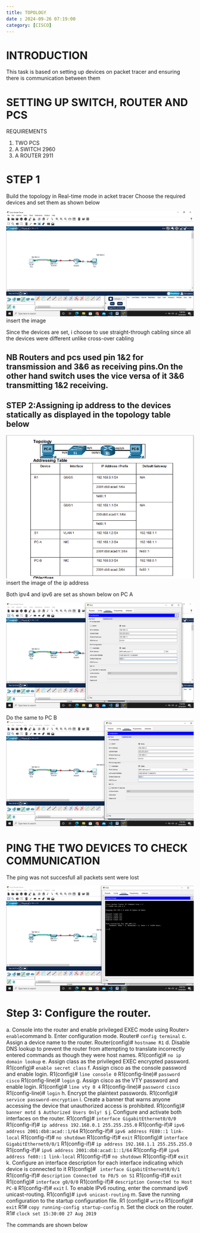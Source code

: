 ```yaml
---
title: TOPOLOGY
date : 2024-09-26 07:19:00
category: [CISCO]
---
```


# INTRODUCTION
This task is based on setting up devices on packet tracer and ensuring there is communication between them

# SETTING UP SWITCH, ROUTER AND PCS
REQUIREMENTS

1. TWO PCS
2. A SWITCH 2960
3. A ROUTER 2911

# STEP 1
Build the topology in Real-time mode in acket tracer
Choose the required  devices and set them as shown below

 ![Alt text](/assets/img/kioptrix/TOPOLOGY/setup.png)  insert the image 

 Since the devices are set, i choose to use straight-through cabling since all the devices were different unlike cross-over cabling

## NB Routers and pcs used pin 1&2 for transmission and 3&6 as receiving pins.On the other hand switch uses the vice versa of it 3&6 transmitting 1&2 receiving.

## STEP 2:Assigning ip address to the devices statically as displayed in the topology table below

![Alt text](/assets/img/kioptrix/TOPOLOGY/Addresing%20table.png) insert the image of the ip address

Both ipv4 and ipv6 are set as shown below on PC A

![Alt text](/assets/img/kioptrix/TOPOLOGY/PCA.png)

Do the same to PC B
![Alt text](/assets/img/kioptrix/TOPOLOGY/PCB.png)

# PING THE TWO DEVICES TO CHECK COMMUNICATION

The ping was not succesfull all packets sent were lost

![Alt text](/assets/img/kioptrix/TOPOLOGY/PING.png)

# Step 3: Configure the router.
a. Console into the router and enable privileged EXEC mode using 
Router> `enable`command
b. Enter configuration mode.
 Router# `config terminal`
c. Assign a device name to the router.
Router(config)# `hostname R1`
d. Disable DNS lookup to prevent the router from attempting to translate incorrectly entered commands as  though they were host names.
R1(config)# `no ip domain lookup`
e. Assign class as the privileged EXEC encrypted password.
R1(config)# `enable secret class`
f. Assign cisco as the console password and enable login.
R1(config)# `line console 0`
R1(config-line)# `password cisco`
R1(config-line)# `login`
g. Assign cisco as the VTY password and enable login.
R1(config)# `line vty 0 4`
R1(config-line)# `password cisco`
R1(config-line)# `login`
h. Encrypt the plaintext passwords.
R1(config)#  `service password-encryption`
i. Create a banner that warns anyone accessing the device that unauthorized access is prohibited.
 R1(config)# `banner motd $ Authorized Users Only! $`
j. Configure and activate both interfaces on the router.
R1(config)# `interface GigabitEthernet0/0/0`
R1(config-if)# `ip address 192.168.0.1 255.255.255.0`
R1(config-if)# `ipv6 address 2001:db8:acad::1/64`
R1(config-if)# `ipv6 address FE80::1 link-local`
R1(config-if)# `no shutdown`
R1(config-if)#  `exit`
R1(config)# `interface GigabitEthernet0/0/1`
R1(config-if)# `ip address 192.168.1.1 255.255.255.0`
R1(config-if)# `ipv6 address 2001:db8:acad:1::1/64`
R1(config-if)# `ipv6 address fe80::1 link-local`
R1(config-if)#  `no shutdown`
R1(config-if)#  `exit`
k. Configure an interface description for each interface indicating which device is connected to it
R1(config)#  ` interface GigabitEthernet0/0/1`
R1(config-if)# `description Connected to F0/5 on S1`
R1(config-if)# `exit`
R1(config)# `interface g0/0/0`
R1(config-if)# `description Connected to Host PC-B`
R1(config-if)# `exit`
l. To enable IPv6 routing, enter the command ipv6 unicast-routing.
R1(config)# `ipv6 unicast-routing`
m. Save the running configuration to the startup configuration file.
R1 (config)# `write`
R1(config)# `exit`
R1# `copy running-config startup-config`
n. Set the clock on the router.
R1# `clock set 15:30:00 27 Aug 2019`

The commands are shown below





